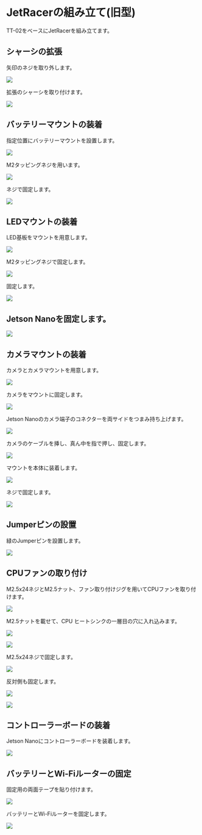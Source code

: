 # JetRacerの組み立て(旧型)

TT-02をベースにJetRacerを組み立てます。

## シャーシの拡張

矢印のネジを取り外します。

![](./img/kit001.png)

拡張のシャーシを取り付けます。

![](./img/kit002.png)

## バッテリーマウントの装着

指定位置にバッテリーマウントを設置します。

![](./img/kit003.png)

M2タッピングネジを用います。

![](./img/kit004.png)

ネジで固定します。

![](./img/kit005.png)

## LEDマウントの装着

LED基板をマウントを用意します。

![](./img/kit006.png)

M2タッピングネジで固定します。

![](./img/kit007.png)

固定します。

![](./img/kit008.png)

## Jetson Nanoを固定します。

![](./img/kit015.png)

## カメラマウントの装着

カメラとカメラマウントを用意します。

![](./img/kit009.png)

カメラをマウントに固定します。

![](./img/kit010.png)

Jetson Nanoのカメラ端子のコネクターを両サイドをつまみ持ち上げます。

![](./img/kit011.png)

カメラのケーブルを挿し、真ん中を指で押し、固定します。

![](./img/kit012.png)

マウントを本体に装着します。

![](./img/kit013.png)

ネジで固定します。

![](./img/kit014.png)

## Jumperピンの設置

緑のJumperピンを設置します。

![](./img/kit016.png)

## CPUファンの取り付け

M2.5x24ネジとM2.5ナット、ファン取り付けジグを用いてCPUファンを取り付けます。

![](./img/kit017.png)

M2.5ナットを載せて、CPU ヒートシンクの一層目の穴に入れ込みます。

![](./img/kit018.png)

![](./img/kit019.png)

M2.5x24ネジで固定します。

![](./img/kit020.png)

反対側も固定します。

![](./img/kit021.png)

![](./img/kit022.png)

## コントローラーボードの装着

Jetson Nanoにコントローラーボードを装着します。

![](./img/kit023.png)

## バッテリーとWi-Fiルーターの固定

固定用の両面テープを貼り付けます。

![](./img/kit024.png)

バッテリーとWi-Fiルーターを固定します。

![](./img/kit025.png)




